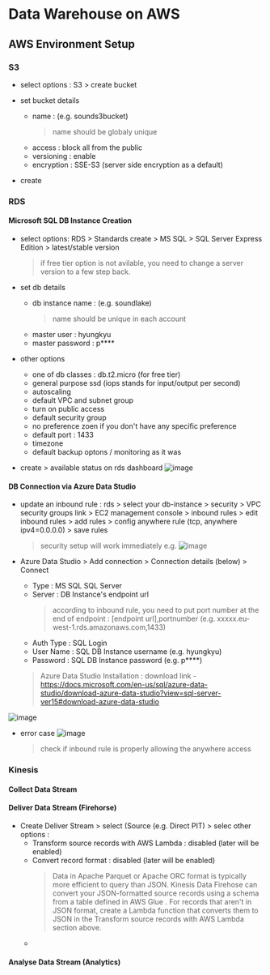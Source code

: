 # Data Warehouse on AWS

## AWS Environment Setup
### S3
- select options : S3 > create bucket
- set bucket details
  - name : (e.g. sounds3bucket)
    > name should be globaly unique
  - access : block all from the public
  - versioning : enable
  - encryption : SSE-S3 (server side encryption as a default)

- create

### RDS
#### Microsoft SQL DB Instance Creation
- select options: RDS > Standards create > MS SQL > SQL Server Express Edition > latest/stable version 
  > if free tier option is not avilable, you need to change a server version to a few step back.
- set db details
  - db instance name : (e.g. soundlake) 
    > name should be unique in each account
  - master user : hyungkyu
  - master password : p****
- other options
  - one of db classes : db.t2.micro (for free tier)
  - general purpose ssd (iops stands for input/output per second)
  - autoscaling
  - default VPC and subnet group
  - turn on public access
  - default security group
  - no preference zoen if you don't have any specific preference
  - default port : 1433
  - timezone
  - default backup optons / monitoring as it was

- create > available status on rds dashboard
  ![image](https://user-images.githubusercontent.com/59367560/133889590-3e3a929e-6a52-4d8d-9497-759f7750cbd7.png)

#### DB Connection via Azure Data Studio
- update an inbound rule : rds > select your db-instance > security > VPC security groups link > EC2 management console > inbound rules > edit inbound rules > add rules > config anywhere rule (tcp, anywhere ipv4=0.0.0.0) > save rules 
    > security setup will work immediately
    > e.g. ![image](https://user-images.githubusercontent.com/59367560/133889930-a41a2a30-084b-4dcb-97d3-5675093d49fa.png)

- Azure Data Studio > Add connection > Connection details (below) > Connect
  - Type : MS SQL SQL Server
  - Server : DB Instance's endpoint url
    > according to inbound rule, you need to put port number at the end of endpoint : [endpoint url],portnumber (e.g. xxxxx.eu-west-1.rds.amazonaws.com,1433)
  - Auth Type : SQL Login
  - User Name : SQL DB Instance username (e.g. hyungkyu)
  - Password : SQL DB Instance password (e.g. p****)
  > Azure Data Studio Installation : download link - https://docs.microsoft.com/en-us/sql/azure-data-studio/download-azure-data-studio?view=sql-server-ver15#download-azure-data-studio
 
![image](https://user-images.githubusercontent.com/59367560/133890004-9450379c-de4a-4a25-8596-d11ebeb0028a.png)

- error case
  ![image](https://user-images.githubusercontent.com/59367560/133889820-4ba7f956-ffd7-4d31-b73b-d63c3bc14798.png)
  > check if inbound rule is properly allowing the anywhere access


### Kinesis
#### Collect Data Stream
#### Deliver Data Stream (Firehorse)
- Create Deliver Stream > select (Source (e.g. Direct PIT) > selec other options :
  - Transform source records with AWS Lambda : disabled (later will be enabled)
  - Convert record format : disabled (later will be enabled)
    > Data in Apache Parquet or Apache ORC format is typically more efficient to query than JSON. Kinesis Data Firehose can convert your JSON-formatted source records using a schema from a table defined in AWS Glue . For records that aren't in JSON format, create a Lambda function that converts them to JSON in the Transform source records with AWS Lambda section above.
  - 
#### Analyse Data Stream (Analytics)









